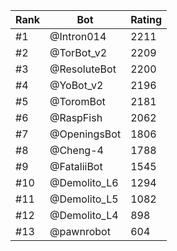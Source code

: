 Rank|Bot|Rating
---|---|---
#1|@Intron014|2211
#2|@TorBot_v2|2209
#3|@ResoluteBot|2200
#4|@YoBot_v2|2196
#5|@ToromBot|2181
#6|@RaspFish|2062
#7|@OpeningsBot|1806
#8|@Cheng-4|1788
#9|@FataliiBot|1545
#10|@Demolito_L6|1294
#11|@Demolito_L5|1082
#12|@Demolito_L4|898
#13|@pawnrobot|604
